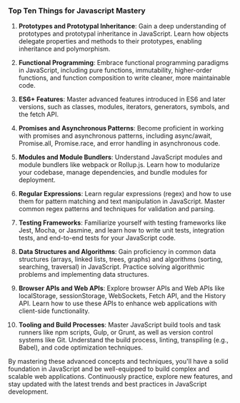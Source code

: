 ### Top Ten Things for Javascript Mastery

1. **Prototypes and Prototypal Inheritance**: Gain a deep understanding of prototypes and prototypal inheritance in JavaScript. Learn how objects delegate properties and methods to their prototypes, enabling inheritance and polymorphism.

2. **Functional Programming**: Embrace functional programming paradigms in JavaScript, including pure functions, immutability, higher-order functions, and function composition to write cleaner, more maintainable code.

3. **ES6+ Features**: Master advanced features introduced in ES6 and later versions, such as classes, modules, iterators, generators, symbols, and the fetch API.

4. **Promises and Asynchronous Patterns**: Become proficient in working with promises and asynchronous patterns, including async/await, Promise.all, Promise.race, and error handling in asynchronous code.

5. **Modules and Module Bundlers**: Understand JavaScript modules and module bundlers like webpack or Rollup.js. Learn how to modularize your codebase, manage dependencies, and bundle modules for deployment.

6. **Regular Expressions**: Learn regular expressions (regex) and how to use them for pattern matching and text manipulation in JavaScript. Master common regex patterns and techniques for validation and parsing.

7. **Testing Frameworks**: Familiarize yourself with testing frameworks like Jest, Mocha, or Jasmine, and learn how to write unit tests, integration tests, and end-to-end tests for your JavaScript code.

8. **Data Structures and Algorithms**: Gain proficiency in common data structures (arrays, linked lists, trees, graphs) and algorithms (sorting, searching, traversal) in JavaScript. Practice solving algorithmic problems and implementing data structures.

9. **Browser APIs and Web APIs**: Explore browser APIs and Web APIs like localStorage, sessionStorage, WebSockets, Fetch API, and the History API. Learn how to use these APIs to enhance web applications with client-side functionality.

10. **Tooling and Build Processes**: Master JavaScript build tools and task runners like npm scripts, Gulp, or Grunt, as well as version control systems like Git. Understand the build process, linting, transpiling (e.g., Babel), and code optimization techniques.

By mastering these advanced concepts and techniques, you'll have a solid foundation in JavaScript and be well-equipped to build complex and scalable web applications. Continuously practice, explore new features, and stay updated with the latest trends and best practices in JavaScript development.

